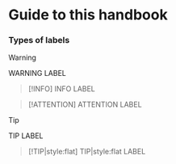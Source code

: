 # Guide to this handbook

### Types of labels

> [!WARNING]
> WARNING LABEL

> [!INFO]
> INFO LABEL

> [!ATTENTION]
> ATTENTION LABEL

> [!TIP]
> TIP LABEL

> [!TIP|style:flat]
> TIP|style:flat LABEL
